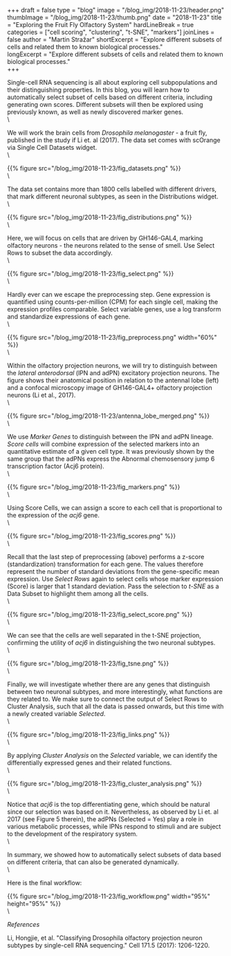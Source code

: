 +++
draft = false
type = "blog"
image = "/blog_img/2018-11-23/header.png"
thumbImage = "/blog_img/2018-11-23/thumb.png"
date = "2018-11-23"
title = "Exploring the Fruit Fly Olfactory System"
hardLineBreak = true 
categories = ["cell scoring", "clustering", "t-SNE", "markers"]
joinLines = false
author = "Martin Stražar"
shortExcerpt = "Explore different subsets of cells and related them to known biological processes."  
longExcerpt = "Explore different subsets of cells and related them to known biological processes."  
+++

Single-cell RNA sequencing is all about exploring cell subpopulations and their
distinguishing properties.  In this blog, you will learn how to automatically
select subset of cells based on different criteria, including generating own
scores. Different subsets will then be explored using previously known, as well
as newly discovered marker genes. 
\
\

We will work the brain cells from <i>Drosophila melanogaster</i> - a fruit fly,
published in the study if Li et.  al (2017).  The data set comes with scOrange
via Single Cell Datasets widget. 
\
\

{{% figure src="/blog_img/2018-11-23/fig_datasets.png" %}}
\
\

The data set contains more than 1800 cells labelled with different drivers, 
that mark different neuronal subtypes, as seen in the Distributions 
widget.
\
\

{{% figure src="/blog_img/2018-11-23/fig_distributions.png" %}}
\
\

Here, we will focus on cells that are driven by GH146-GAL4, marking olfactory
neurons - the neurons related to the sense of smell. Use Select Rows to subset
the data accordingly.
\
\

{{% figure src="/blog_img/2018-11-23/fig_select.png" %}}
\
\

Hardly ever can we escape the preprocessing step.  Gene expression is
quantified using counts-per-million (CPM) for each single cell, making the
expression profiles comparable.  Select variable genes, use a log transform and
standardize expressions of each gene. 
\
\

{{% figure src="/blog_img/2018-11-23/fig_preprocess.png" width="60%" %}}
\
\

Within the olfactory  projection neurons, we will try to distinguish between
the <i>lateral</i> <i>anterodorsal</i> (lPN and adPN) excitatory projection
neurons. The figure shows their anatomical position in relation to the
antennal lobe  (left) and a confocal microscopy image of GH146-GAL4+ olfactory
projection neurons (Li et al., 2017).
\
\

{{% figure src="/blog_img/2018-11-23/antenna_lobe_merged.png" %}}
\
\


We use <i>Marker Genes</i> to distinguish between the IPN and adPN lineage. <i>
Score cells</i> will combine expression of the selected markers into an
quantitative estimate of a given cell type. It was previously shown by the same
group that the adPNs express the Abnormal chemosensory jump 6 transcription
factor (Acj6 protein).
\
\

{{% figure src="/blog_img/2018-11-23/fig_markers.png" %}}
\
\

Using Score Cells, we can assign a score to each cell that is proportional
to the expression of the <i>acj6</i> gene.
\
\

{{% figure src="/blog_img/2018-11-23/fig_scores.png" %}}
\
\

Recall that the last step of preprocessing (above) performs a z-score
(standardization) transformation for each gene. The values therefore represent
the number of standard deviations from the gene-specific mean expression.  Use
<i>Select Rows</i> again to select cells whose marker expression (Score) is
larger that 1 standard deviation.  Pass the selection to <i>t-SNE</i> as a Data
Subset to highlight them among all the cells.
\
\

{{% figure src="/blog_img/2018-11-23/fig_select_score.png" %}}
\
\

We can see that the cells are well separated in the t-SNE 
projection, confirming the utility of <i>acj6</i> in distinguishing
the two neuronal subtypes.
\
\

{{% figure src="/blog_img/2018-11-23/fig_tsne.png" %}}
\
\

Finally, we will investigate whether there are any genes that distinguish
between two neuronal subtypes, and more interestingly, what functions are they
related to.  We make sure to connect the output of Select Rows to Cluster
Analysis, such that all the data is passed onwards, but this time with a newly
created variable <i>Selected</i>. 
\
\

{{% figure src="/blog_img/2018-11-23/fig_links.png" %}}
\
\

By applying <i>Cluster Analysis</i> on the <i>Selected</i> variable, we can
identify the differentially expressed genes and their related functions.
\
\

{{% figure src="/blog_img/2018-11-23/fig_cluster_analysis.png" %}}
\
\

Notice that <i>acj6</i> is the top differentiating gene, which should be
natural since our selection was based on it. Nevertheless, as observed by Li
et. al 2017 (see Figure 5 therein), the adPNs (Selected = Yes) play a role in
various metabolic processes, while lPNs respond to stimuli and are subject to
the development of the respiratory system.
\
\

In summary, we showed how to automatically select subsets of data based on
different criteria, that can also be generated dynamically. 
\
\

Here is the final workflow:

{{% figure src="/blog_img/2018-11-23/fig_workflow.png"  width="95%" height="95%" %}}
\
\

*References*

Li, Hongjie, et al. "Classifying Drosophila olfactory projection neuron subtypes by single-cell RNA sequencing." Cell 171.5 (2017): 1206-1220.
